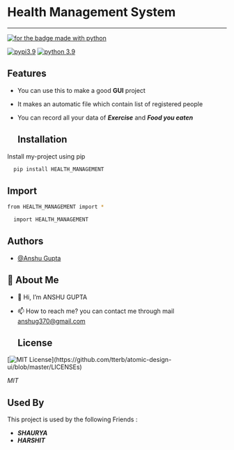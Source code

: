 # Health Management System
***
[![for the badge made with python](https://camo.githubusercontent.com/38f5db5524ba43e7262dfbca1f7d3631ba127fb1596785dfd707d5fc671821c9/687474703a2f2f466f7254686542616467652e636f6d2f696d616765732f6261646765732f6d6164652d776974682d707974686f6e2e737667)](https://www.python.org)

[![pypi3.9](https://warehouse-camo.ingress.cmh1.psfhosted.org/c57697995b1c63b99cbd6414e7b84f8f1d7faa22/68747470733a2f2f696d672e736869656c64732e696f2f707970692f762f707072696e743336)](https://pypi.org/project/pprint36/)
[![python 3.9](https://warehouse-camo.ingress.cmh1.psfhosted.org/a92f6222cbbdfa1a1b75f8131a34e5d89fda6aa3/68747470733a2f2f696d672e736869656c64732e696f2f707970692f707976657273696f6e732f726561646d652d636f7665726167652d626164676572)](www.python.org/downloads/)

## Features

- You can use this to make a good **GUI** project
- It makes an automatic file which contain list of registered people
- You can record all your data of ***Exercise*** and ***Food you eaten***


  ## Installation

Install my-project using pip

```bash
  pip install HEALTH_MANAGEMENT
```
## Import
```bash
from HEALTH_MANAGEMENT import *
```
```bash
  import HEALTH_MANAGEMENT
```
## Authors
- [@Anshu Gupta](https://www.github.com/Anshu370)

## 🚀 About Me
- 👋 Hi, I’m ANSHU GUPTA
- 📫 How to reach me? you can contact me through mail anshug370@gmail.com

  ## License
[![MIT License](https://img.shields.io/apm/l/atomic-design-ui.svg?)](https://github.com/tterb/atomic-design-ui/blob/master/LICENSEs)

*MIT*

## Used By

This project is used by the following Friends :

- ***SHAURYA***
- ***HARSHIT***

  
